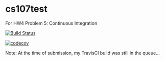 # cs107test
For HW4 Problem 5: Continuous Integration

[![Build Status](https://travis-ci.org/avrielepps/cs107test.svg?branch=main)](https://travis-ci.org/avrielepps/cs107test)

[![codecov](https://codecov.io/gh/avrielepps/cs107test/branch/main/graph/badge.svg?token=On6YxvxECk)](undefined)

Note: At the time of submission, my TravisCI build was still in the queue...
